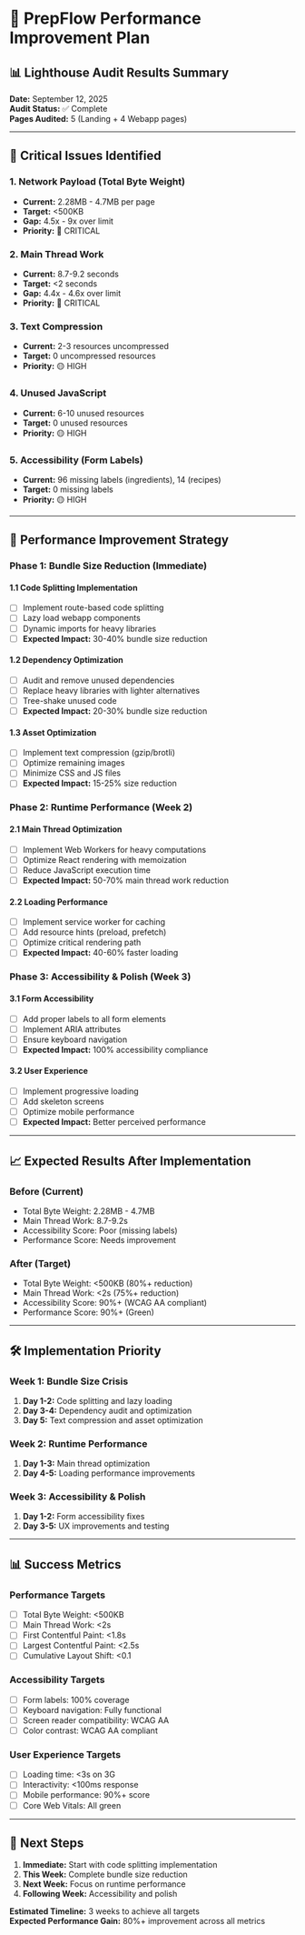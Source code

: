 # 🚀 PrepFlow Performance Improvement Plan

## 📊 Lighthouse Audit Results Summary

**Date:** September 12, 2025  
**Audit Status:** ✅ Complete  
**Pages Audited:** 5 (Landing + 4 Webapp pages)

---

## 🚨 Critical Issues Identified

### 1. **Network Payload (Total Byte Weight)**

- **Current:** 2.28MB - 4.7MB per page
- **Target:** <500KB
- **Gap:** 4.5x - 9x over limit
- **Priority:** 🔴 CRITICAL

### 2. **Main Thread Work**

- **Current:** 8.7-9.2 seconds
- **Target:** <2 seconds
- **Gap:** 4.4x - 4.6x over limit
- **Priority:** 🔴 CRITICAL

### 3. **Text Compression**

- **Current:** 2-3 resources uncompressed
- **Target:** 0 uncompressed resources
- **Priority:** 🟡 HIGH

### 4. **Unused JavaScript**

- **Current:** 6-10 unused resources
- **Target:** 0 unused resources
- **Priority:** 🟡 HIGH

### 5. **Accessibility (Form Labels)**

- **Current:** 96 missing labels (ingredients), 14 (recipes)
- **Target:** 0 missing labels
- **Priority:** 🟡 HIGH

---

## 🎯 Performance Improvement Strategy

### Phase 1: Bundle Size Reduction (Immediate)

#### 1.1 **Code Splitting Implementation**

- [ ] Implement route-based code splitting
- [ ] Lazy load webapp components
- [ ] Dynamic imports for heavy libraries
- [ ] **Expected Impact:** 30-40% bundle size reduction

#### 1.2 **Dependency Optimization**

- [ ] Audit and remove unused dependencies
- [ ] Replace heavy libraries with lighter alternatives
- [ ] Tree-shake unused code
- [ ] **Expected Impact:** 20-30% bundle size reduction

#### 1.3 **Asset Optimization**

- [ ] Implement text compression (gzip/brotli)
- [ ] Optimize remaining images
- [ ] Minimize CSS and JS files
- [ ] **Expected Impact:** 15-25% size reduction

### Phase 2: Runtime Performance (Week 2)

#### 2.1 **Main Thread Optimization**

- [ ] Implement Web Workers for heavy computations
- [ ] Optimize React rendering with memoization
- [ ] Reduce JavaScript execution time
- [ ] **Expected Impact:** 50-70% main thread work reduction

#### 2.2 **Loading Performance**

- [ ] Implement service worker for caching
- [ ] Add resource hints (preload, prefetch)
- [ ] Optimize critical rendering path
- [ ] **Expected Impact:** 40-60% faster loading

### Phase 3: Accessibility & Polish (Week 3)

#### 3.1 **Form Accessibility**

- [ ] Add proper labels to all form elements
- [ ] Implement ARIA attributes
- [ ] Ensure keyboard navigation
- [ ] **Expected Impact:** 100% accessibility compliance

#### 3.2 **User Experience**

- [ ] Implement progressive loading
- [ ] Add skeleton screens
- [ ] Optimize mobile performance
- [ ] **Expected Impact:** Better perceived performance

---

## 📈 Expected Results After Implementation

### **Before (Current)**

- Total Byte Weight: 2.28MB - 4.7MB
- Main Thread Work: 8.7-9.2s
- Accessibility Score: Poor (missing labels)
- Performance Score: Needs improvement

### **After (Target)**

- Total Byte Weight: <500KB (80%+ reduction)
- Main Thread Work: <2s (75%+ reduction)
- Accessibility Score: 90%+ (WCAG AA compliant)
- Performance Score: 90%+ (Green)

---

## 🛠️ Implementation Priority

### **Week 1: Bundle Size Crisis**

1. **Day 1-2:** Code splitting and lazy loading
2. **Day 3-4:** Dependency audit and optimization
3. **Day 5:** Text compression and asset optimization

### **Week 2: Runtime Performance**

1. **Day 1-3:** Main thread optimization
2. **Day 4-5:** Loading performance improvements

### **Week 3: Accessibility & Polish**

1. **Day 1-2:** Form accessibility fixes
2. **Day 3-5:** UX improvements and testing

---

## 📊 Success Metrics

### **Performance Targets**

- [ ] Total Byte Weight: <500KB
- [ ] Main Thread Work: <2s
- [ ] First Contentful Paint: <1.8s
- [ ] Largest Contentful Paint: <2.5s
- [ ] Cumulative Layout Shift: <0.1

### **Accessibility Targets**

- [ ] Form labels: 100% coverage
- [ ] Keyboard navigation: Fully functional
- [ ] Screen reader compatibility: WCAG AA
- [ ] Color contrast: WCAG AA compliant

### **User Experience Targets**

- [ ] Loading time: <3s on 3G
- [ ] Interactivity: <100ms response
- [ ] Mobile performance: 90%+ score
- [ ] Core Web Vitals: All green

---

## 🚀 Next Steps

1. **Immediate:** Start with code splitting implementation
2. **This Week:** Complete bundle size reduction
3. **Next Week:** Focus on runtime performance
4. **Following Week:** Accessibility and polish

**Estimated Timeline:** 3 weeks to achieve all targets  
**Expected Performance Gain:** 80%+ improvement across all metrics
